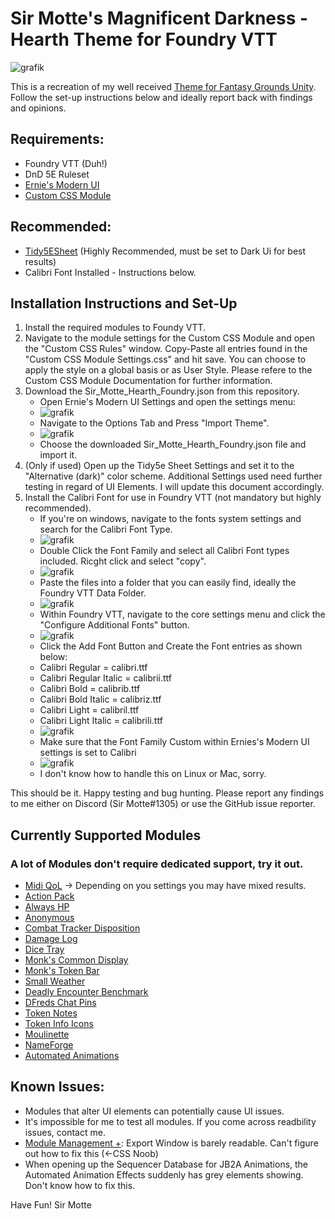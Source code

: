 # Sir Motte's Magnificent Darkness - Hearth Theme for Foundry VTT
![grafik](https://user-images.githubusercontent.com/82598692/215295962-b3991143-a348-492b-ba24-25c6663d12ea.png)


This is a recreation of my well received [Theme for Fantasy Grounds Unity](https://github.com/SirMotte/FGU-Theme-Hearth).
Follow the set-up instructions below and ideally report back with findings and opinions.

## Requirements:
- Foundry VTT (Duh!)
- DnD 5E Ruleset
- [Ernie's Modern UI](https://github.com/ernieayala/ernies-modern-layout)
- [Custom CSS Module](https://github.com/cswendrowski/FoundryVTT-Custom-CSS)

## Recommended:
- [Tidy5ESheet](https://github.com/sdenec/tidy5e-sheet) (Highly Recommended, must be set to Dark Ui for best results)
- Calibri Font Installed - Instructions below.

## Installation Instructions and Set-Up

1. Install the required modules to Foundy VTT.
2. Navigate to the module settings for the Custom CSS Module and open the "Custom CSS Rules" window. Copy-Paste all entries found in the "Custom CSS Module Settings.css" and hit save. You can choose to apply the style on a global basis or as User Style. Please refere to the Custom CSS Module Documentation for further information.
3. Download the Sir_Motte_Hearth_Foundry.json from this repository.
   - Open Ernie's Modern UI Settings and open the settings menu:
   - ![grafik](https://user-images.githubusercontent.com/82598692/209413448-ac9d63a4-e74f-4050-ba98-a7400adcefcc.png)
   - Navigate to the Options Tab and Press "Import Theme".
   - ![grafik](https://user-images.githubusercontent.com/82598692/209413563-291edba9-3949-4a65-bf66-0b9ab4297828.png)
   - Choose the downloaded Sir_Motte_Hearth_Foundry.json file and import it.
4. (Only if used) Open up the Tidy5e Sheet Settings and set it to the "Alternative (dark)" color scheme. Additional Settings used need further testing in regard of UI Elements. I will update this document accordingly.
5. Install the Calibri Font for use in Foundry VTT (not mandatory but highly recommended).
   - If you're on windows, navigate to the fonts system settings and search for the Calibri Font Type.
   - ![grafik](https://user-images.githubusercontent.com/82598692/219111263-b2eb3da7-78ef-4130-91b9-271a918a6c5c.png)
   - Double Click the Font Family and select all Calibri Font types included. Ricght click and select "copy".
   - ![grafik](https://user-images.githubusercontent.com/82598692/219111688-b214a431-b5e8-4237-b053-7e0073cbc748.png)
   - Paste the files into a folder that you can easily find, ideally the Foundry VTT Data Folder.
   - ![grafik](https://user-images.githubusercontent.com/82598692/219112340-4df97917-025b-46e2-8665-3a1b25380cc1.png)   
   - Within Foundry VTT, navigate to the core settings menu and click the "Configure Additional Fonts" button.
   - ![grafik](https://user-images.githubusercontent.com/82598692/219110727-b0c3898b-0bf1-428d-befd-aaae721a4d07.png)
   - Click the Add Font Button and Create the Font entries as shown below:
   - Calibri Regular = calibri.ttf
   - Calibri Regular Italic = calibrii.ttf
   - Calibri Bold = calibrib.ttf
   - Calibri Bold Italic = calibriz.ttf
   - Calibri Light = calibril.ttf
   - Calibri Light Italic = calibrili.ttf
   - ![grafik](https://user-images.githubusercontent.com/82598692/219112725-4fa775f9-6529-4a4b-ab03-58106a02dca6.png)
   - Make sure that the Font Family Custom within Ernies's Modern UI settings is set to Calibri
   - ![grafik](https://user-images.githubusercontent.com/82598692/219114063-7663e23c-0c78-4920-9d07-8d2135c68ecb.png)
   - I don't know how to handle this on Linux or Mac, sorry. 


This should be it. Happy testing and bug hunting. Please report any findings to me either on Discord (Sir Motte#1305) or use the GitHub issue reporter.

## Currently Supported Modules
### A lot of Modules don't require dedicated support, try it out.

- [Midi QoL](https://gitlab.com/tposney/midi-qol) -> Depending on you settings you may have mixed results.
- [Action Pack](https://github.com/teroparvinen/foundry-action-pack)
- [Always HP](https://github.com/ironmonk88/always-hp)
- [Anonymous](https://github.com/reonZ/anonymous)
- [Combat Tracker Disposition](https://github.com/LebombJames/combat-tracker-disposition)
- [Damage Log](https://github.com/cs96and/FoundryVTT-damage-log)
- [Dice Tray](https://gitlab.com/asacolips-projects/foundry-mods/foundry-vtt-dice-calculator)
- [Monk's Common Display](https://github.com/ironmonk88/monks-common-display)
- [Monk's Token Bar](https://github.com/ironmonk88/monks-tokenbar)
- [Small Weather](https://github.com/LeafWulf/smallweather)
- [Deadly Encounter Benchmark](https://github.com/snshatto/deadly-encounter-benchmark)
- [DFreds Chat Pins](https://github.com/DFreds/dfreds-chat-pins)
- [Token Notes](https://wiki.theripper93.com/premium/token-notes)
- [Token Info Icons](https://github.com/jopeek/fvtt-token-info-icons)
- [Moulinette](https://github.com/SvenWerlen/moulinette-core)
- [NameForge](https://gitlab.com/ElvisPereira/nameforge)
- [Automated Animations](https://github.com/otigon/automated-jb2a-animations)


## Known Issues:
- Modules that alter UI elements can potentially cause UI issues.
- It's impossible for me to test all modules. If you come across readbility issues, contact me.
- [Module Management +](https://github.com/mouse0270/module-credits): Export Window is barely readable. Can't figure out how to fix this (<-CSS Noob)
- When opening up the Sequencer Database for JB2A Animations, the Automated Animation Effects suddenly has grey elements showing. Don't know how to fix this.


Have Fun!
Sir Motte




